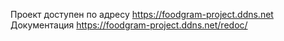 Проект доступен по адресу https://foodgram-project.ddns.net
Документация https://foodgram-project.ddns.net/redoc/
